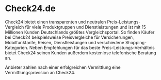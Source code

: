 
# Check24.de

<div class="container-toc"></div>

Check24 bietet einen transparenten und neutralen Preis-Leistungs-Vergleich für viele Produktgruppen und Dienstleistungen und ist mit 15 Millionen Kunden Deutschlands größtes Vergleichsportal. So finden Käufer bei Check24 beispielsweise Preisvergleiche für Versicherungen, Mobilfunktarife, Reisen, Dienstleistungen und verschiedene Shopping-Kategorien. Neben Empfehlungen für das beste Preis-Leistungs-Verhältnis bietet Check24 seinen Kunden außerdem kostenlose telefonische Beratung an.
 
Anbieter zahlen nach einer erfolgreichen Vermittlung eine Vermittlungsprovision an Check24.